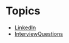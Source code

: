 <!-- TITLE: Employment -->
<!-- SUBTITLE: Employment Topics -->

# Topics
* [LinkedIn](LinkedIn)
* [InterviewQuestions](InterviewQuestions)